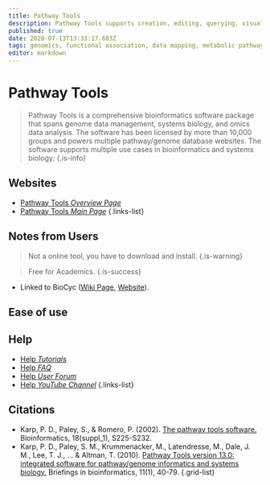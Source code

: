 ```yaml
---
title: Pathway Tools
description: Pathway Tools supports creation, editing, querying, visualization, and analysis of PGDBs. The software also allows users to publish a PGDB on the Web for access by the scientific community.
published: true
date: 2020-07-13T13:33:17.683Z
tags: genomics, functional association, data mapping, metabolic pathways
editor: markdown
---
```


# Pathway Tools

> Pathway Tools is a comprehensive bioinformatics software package that spans genome data management, systems biology, and omics data analysis. The software has been licensed by more than 10,000 groups and powers multiple pathway/genome database websites. The software supports multiple use cases in bioinformatics and systems biology: 
{.is-info}

 

## Websites

- [Pathway Tools *Overview Page*](http://bioinformatics.ai.sri.com/ptools/ptools-overview.html)
- [Pathway Tools *Main Page*](http://bioinformatics.ai.sri.com/ptools/)
{.links-list}

## Notes from Users
> Not a online tool, you have to download and install. 
{.is-warning}

> Free for Academics.
{.is-success}

- Linked to BioCyc ([Wiki Page](https://vdclab-wiki.herokuapp.com/databases/data-integration/BioCyc), [Website](https://biocyc.org/)).


## Ease of use


## Help
- [Help *Tutorials*](http://bioinformatics.ai.sri.com/ptools/tutorial/)
- [Help *FAQ*](http://bioinformatics.ai.sri.com/ptools/faq.html)
- [Help *User Forum*](https://ask.pathwaytools.com/questions/)
- [Help *YouTube Channel*](https://www.youtube.com/channel/UCl1ZLWJKdbdJFjoU1MOr40A)
{.links-list}

## Citations

- Karp, P. D., Paley, S., & Romero, P. (2002). [The pathway tools software.](https://academic.oup.com/bioinformatics/article/18/suppl_1/S225/232136) Bioinformatics, 18(suppl_1), S225-S232.
-	Karp, P. D., Paley, S. M., Krummenacker, M., Latendresse, M., Dale, J. M., Lee, T. J., ... & Altman, T. (2010). [Pathway Tools version 13.0: integrated software for pathway/genome informatics and systems biology.](https://academic.oup.com/bib/article/11/1/40/193600) Briefings in bioinformatics, 11(1), 40-79.
{.grid-list}